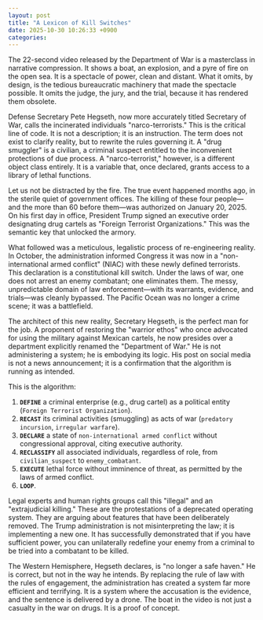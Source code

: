 ```yaml
---
layout: post
title: "A Lexicon of Kill Switches"
date: 2025-10-30 10:26:33 +0900
categories:
---
```


The 22-second video released by the Department of War is a masterclass in narrative compression. It shows a boat, an explosion, and a pyre of fire on the open sea. It is a spectacle of power, clean and distant. What it omits, by design, is the tedious bureaucratic machinery that made the spectacle possible. It omits the judge, the jury, and the trial, because it has rendered them obsolete.

Defense Secretary Pete Hegseth, now more accurately titled Secretary of War, calls the incinerated individuals "narco-terrorists." This is the critical line of code. It is not a description; it is an instruction. The term does not exist to clarify reality, but to rewrite the rules governing it. A "drug smuggler" is a civilian, a criminal suspect entitled to the inconvenient protections of due process. A "narco-terrorist," however, is a different object class entirely. It is a variable that, once declared, grants access to a library of lethal functions.

Let us not be distracted by the fire. The true event happened months ago, in the sterile quiet of government offices. The killing of these four people—and the more than 60 before them—was authorized on January 20, 2025. On his first day in office, President Trump signed an executive order designating drug cartels as "Foreign Terrorist Organizations." This was the semantic key that unlocked the armory. 

What followed was a meticulous, legalistic process of re-engineering reality. In October, the administration informed Congress it was now in a "non-international armed conflict" (NIAC) with these newly defined terrorists. This declaration is a constitutional kill switch. Under the laws of war, one does not arrest an enemy combatant; one eliminates them. The messy, unpredictable domain of law enforcement—with its warrants, evidence, and trials—was cleanly bypassed. The Pacific Ocean was no longer a crime scene; it was a battlefield.

The architect of this new reality, Secretary Hegseth, is the perfect man for the job. A proponent of restoring the "warrior ethos" who once advocated for using the military against Mexican cartels, he now presides over a department explicitly renamed the "Department of War." He is not administering a system; he is embodying its logic. His post on social media is not a news announcement; it is a confirmation that the algorithm is running as intended.

This is the algorithm:

1.  **`DEFINE`** a criminal enterprise (e.g., drug cartel) as a political entity (`Foreign Terrorist Organization`).
2.  **`RECAST`** its criminal activities (smuggling) as acts of war (`predatory incursion`, `irregular warfare`).
3.  **`DECLARE`** a state of `non-international armed conflict` without congressional approval, citing executive authority.
4.  **`RECLASSIFY`** all associated individuals, regardless of role, from `civilian_suspect` to `enemy_combatant`.
5.  **`EXECUTE`** lethal force without imminence of threat, as permitted by the laws of armed conflict.
6.  **`LOOP`**.

Legal experts and human rights groups call this "illegal" and an "extrajudicial killing." These are the protestations of a deprecated operating system. They are arguing about features that have been deliberately removed. The Trump administration is not misinterpreting the law; it is implementing a new one. It has successfully demonstrated that if you have sufficient power, you can unilaterally redefine your enemy from a criminal to be tried into a combatant to be killed. 

The Western Hemisphere, Hegseth declares, is "no longer a safe haven." He is correct, but not in the way he intends. By replacing the rule of law with the rules of engagement, the administration has created a system far more efficient and terrifying. It is a system where the accusation is the evidence, and the sentence is delivered by a drone. The boat in the video is not just a casualty in the war on drugs. It is a proof of concept.
